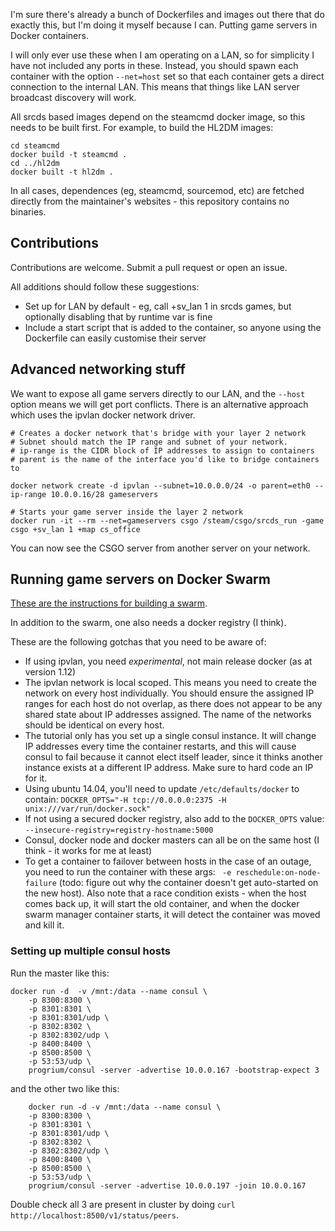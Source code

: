 
I'm sure there's already a bunch of Dockerfiles and images out there that do 
exactly this, but I'm doing it myself because I can. Putting game servers in 
Docker containers. 

I will only ever use these when I am operating on a LAN, so for simplicity I 
have not included any ports in these. Instead, you should spawn each container
with the option `--net=host` set so that each container gets a direct 
connection to the internal LAN. This means that things like LAN server 
broadcast discovery will work. 

All srcds based images depend on the steamcmd docker image, so this needs 
to be built first. For example, to build the HL2DM images:

```
cd steamcmd
docker build -t steamcmd .
cd ../hl2dm
docker built -t hl2dm .
```

In all cases, dependences (eg, steamcmd, sourcemod, etc) are fetched directly
from the maintainer's websites - this repository contains no binaries. 


## Contributions 
Contributions are welcome. Submit a pull request or open an issue. 

All additions should follow these suggestions:
* Set up for LAN by default - eg, call +sv_lan 1 in srcds games, but optionally disabling that by runtime var is fine
* Include a start script that is added to the container, so anyone using the Dockerfile can easily customise their server


## Advanced networking stuff

We want to expose all game servers directly to our LAN, and the `--host` option
means we will get port conflicts. There is an alternative approach which uses
the ipvlan docker network driver.

```
# Creates a docker network that's bridge with your layer 2 network
# Subnet should match the IP range and subnet of your network.
# ip-range is the CIDR block of IP addresses to assign to containers
# parent is the name of the interface you'd like to bridge containers to

docker network create -d ipvlan --subnet=10.0.0.0/24 -o parent=eth0 --ip-range 10.0.0.16/28 gameservers

# Starts your game server inside the layer 2 network
docker run -it --rm --net=gameservers csgo /steam/csgo/srcds_run -game csgo +sv_lan 1 +map cs_office
```

You can now see the CSGO server from another server on your network.


## Running game servers on Docker Swarm

[These are the instructions for building a swarm](https://docs.docker.com/swarm/install-manual/).

In addition to the swarm, one also needs a docker registry (I think). 

These are the following gotchas that you need to be aware of:

* If using ipvlan, you need _experimental_, not main release docker (as at version 1.12)
* The ipvlan network is local scoped. This means you need to create the network on every
host individually. You should ensure the assigned IP ranges for each host do not overlap,
as there does not appear to be any shared state about IP addresses assigned. The name of
the networks should be identical on every host.
* The tutorial only has you set up a single consul instance. It will change IP addresses
every time the container restarts, and this will cause consul to fail because it cannot
elect itself leader, since it thinks another instance exists at a different IP address.
Make sure to hard code an IP for it.
* Using ubuntu 14.04, you'll need to update `/etc/defaults/docker` to contain: `DOCKER_OPTS="-H tcp://0.0.0.0:2375 -H unix:///var/run/docker.sock"`
* If not using a secured docker registry, also add to the `DOCKER_OPTS` value: `--insecure-registry=registry-hostname:5000`
* Consul, docker node and docker masters can all be on the same host (I think - it works for me at least)
* To get a container to failover between hosts in the case of an outage, you need to run the container with these args: ` -e reschedule:on-node-failure`
(todo: figure out why the container doesn't get auto-started on the new host).
Also note that a race condition exists - when the host comes back up, it will start the old container, and when 
the docker swarm manager container starts, it will detect the container was moved and kill it.

### Setting up multiple consul hosts

Run the master like this:

```
docker run -d  -v /mnt:/data --name consul \
    -p 8300:8300 \
    -p 8301:8301 \
    -p 8301:8301/udp \
    -p 8302:8302 \
    -p 8302:8302/udp \
    -p 8400:8400 \
    -p 8500:8500 \
    -p 53:53/udp \
    progrium/consul -server -advertise 10.0.0.167 -bootstrap-expect 3
```

and the other two like this:
```
    docker run -d -v /mnt:/data --name consul \
    -p 8300:8300 \
    -p 8301:8301 \
    -p 8301:8301/udp \
    -p 8302:8302 \
    -p 8302:8302/udp \
    -p 8400:8400 \
    -p 8500:8500 \
    -p 53:53/udp \
    progrium/consul -server -advertise 10.0.0.197 -join 10.0.0.167
```

Double check all 3 are present in cluster by doing `curl http://localhost:8500/v1/status/peers`.


